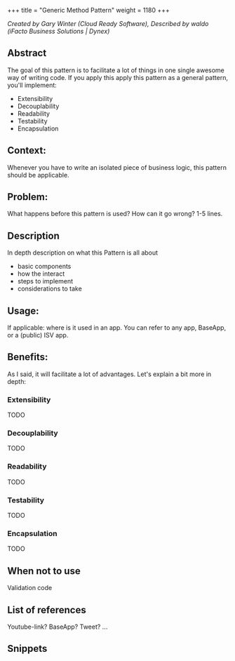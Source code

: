 +++
title = "Generic Method Pattern"
weight = 1180
+++

_Created by Gary Winter (Cloud Ready Software), Described by waldo (iFacto Business Solutions | Dynex)_

## Abstract

The goal of this pattern is to facilitate a lot of things in one single awesome way of writing code.  If you apply this apply this pattern as a general pattern, you'll implement:
- Extensibility
- Decouplability
- Readability
- Testability
- Encapsulation

## Context: 

Whenever you have to write an isolated piece of business logic, this pattern should be applicable.

## Problem: 

What happens before this pattern is used? How can it go wrong? 1-5 lines.

## Description

In depth description on what this Pattern is all about
- basic components
- how the interact
- steps to implement
- considerations to take

## Usage: 

If applicable: where is it used in an app.  You can refer to any app, BaseApp, or a (public) ISV app.

## Benefits:

As I said, it will facilitate a lot of advantages.  Let's explain a bit more in depth:

### Extensibility

TODO

### Decouplability

TODO

### Readability

TODO

### Testability

TODO

### Encapsulation

TODO

## When not to use

Validation code

## List of references

Youtube-link? BaseApp? Tweet? ...

## Snippets